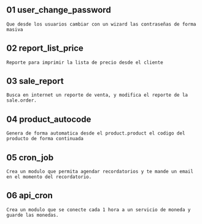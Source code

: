 ## 01 user_change_password
````
Que desde los usuarios cambiar con un wizard las contraseñas de forma masiva
````

## 02 report_list_price
````
Reporte para imprimir la lista de precio desde el cliente
````

## 03 sale_report
````
Busca en internet un reporte de venta, y modifica el reporte de la sale.order.
````

## 04 product_autocode
````
Genera de forma automatica desde el product.product el codigo del producto de forma continuada
````

## 05 cron_job
````
Crea un modulo que permita agendar recordatorios y te mande un email en el momento del recordatorio.
````

## 06 api_cron
````
Crea un modulo que se conecte cada 1 hora a un servicio de moneda y guarde las monedas.
````
